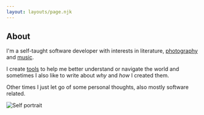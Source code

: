 ```yaml
---
layout: layouts/page.njk
---
```


## About

I'm a self-taught software developer with interests in literature, [photography](http://instagram.com/facu.jpg) and [music](http://last.fm/user/f7701).

I create [tools](http://github.com/subiabre) to help me better understand or navigate the world and sometimes I also like to write about _why_ and _how_ I created them.

Other times I just let go of some personal thoughts, also mostly software related.

![Self portrait](https://avatars.githubusercontent.com/u/61125897)
